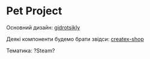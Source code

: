 # Pet Project

Основний дизайн: [gidrotsikly](https://www.figma.com/file/1LULIsw52ZTgYy2zT5UUc0/gidrotsikly?type=design&node-id=0-1&mode=design&t=U7elPdYfkwT9eldy-0)

Деякі компоненти будемо брати звідси: [createx-shop](https://www.figma.com/file/Eu3bJwzrCsKebYiDiaYADc/createx-shop?type=design&node-id=0-1&mode=design&t=mZEbkRFe2QttXHPC-0)

Тематика: ?Steam?
